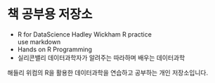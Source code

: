 # 책 공부용 저장소

* R for DataScience
   Hadley Wickham R practice  
   use markdown
* Hands on R Programming
* 실리콘밸리 데이터과학자가 알려주는 따라하며 배우는 데이터과학


해들리 위컴의 R을 활용한 데이터과학을 연습하고 공부하는 개인 저장소입니다.

